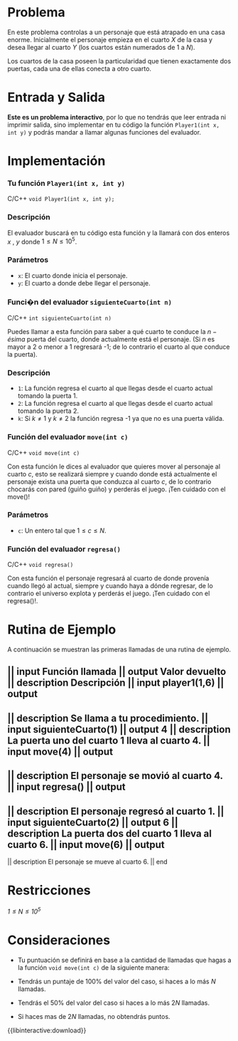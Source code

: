 # Problema

En este problema controlas a un personaje que está atrapado en una casa enorme. Inicialmente el personaje empieza en el cuarto $X$ de la casa y desea llegar al cuarto $Y$ (los cuartos están numerados de $1$ a $N$).

Los cuartos de la casa poseen la particularidad que tienen exactamente dos puertas, cada una de ellas conecta a otro cuarto.

# Entrada y Salida

**Este es un problema interactivo**, por lo que no tendrás que leer entrada ni imprimir salida, sino implementar en tu código la función `Player1(int x, int y)` y podrás mandar a llamar algunas funciones del evaluador.

# Implementación

### Tu función `Player1(int x, int y)`

C/C++ `void Player1(int x, int y);`

### Descripción

El evaluador buscará en tu código esta función y la llamará con dos enteros $x$ , $y$ donde $1 \leq N \leq 10^5$.

### Parámetros

* `x`: El cuarto donde inicia el personaje.
* `y`: El cuarto a donde debe llegar el personaje.

### Funci�n del evaluador `siguienteCuarto(int n)`

C/C++ `int siguienteCuarto(int n)`

Puedes llamar a esta función para saber a qué cuarto te conduce la $n-ésima$ puerta del cuarto, donde actualmente está el personaje. (Si $n$ es mayor a 2 o menor a 1 regresará -1; de lo contrario el cuarto al que conduce la puerta).

### Descripción

* `1`: La función regresa el cuarto al que llegas desde el cuarto actual tomando la puerta 1.
* `2`: La función regresa el cuarto al que llegas desde el cuarto actual tomando la puerta 2.
* `k`: Si $k\neq1$ y $k\neq2$ la función regresa -1 ya que no es una puerta válida.

### Función del evaluador `move(int c)`

C/C++ `void move(int c)`

Con esta función le dices al evaluador que quieres mover al personaje al cuarto $c$, esto se realizará siempre y cuando donde está actualmente el personaje exista una puerta que conduzca al cuarto $c$, de lo contrario chocarás con pared (guiño guiño) y perderás el juego. ¡Ten cuidado con el move()!

### Parámetros
* `c`: Un entero tal que $1 \leq c \leq N$.

### Función del evaluador `regresa()`

C/C++ `void regresa()`

Con esta función el personaje regresará al cuarto de donde provenía cuando llegó al actual, siempre y cuando haya a dónde regresar, de lo contrario el universo explota y perderás el juego. ¡Ten cuidado con el regresa()!.

# Rutina de Ejemplo

A continuación se muestran las primeras llamadas de una rutina de ejemplo.

|| input
Función llamada
|| output
Valor devuelto
|| description
Descripción
|| input
player1(1,6)
|| output
-
|| description
Se llama a tu procedimiento.
|| input
siguienteCuarto(1)
|| output
4
|| description
La puerta uno del cuarto 1 lleva al cuarto 4.
|| input
move(4)
|| output
-
|| description
El personaje se movió al cuarto 4.
|| input
regresa()
|| output
-
|| description
El personaje regresó al cuarto 1.
|| input
siguienteCuarto(2)
|| output
6
|| description
La puerta dos del cuarto 1 lleva al cuarto 6.
|| input
move(6)
|| output
-
|| description
El personaje se mueve al cuarto 6.
|| end

# Restricciones

*$1 \leq N \leq 10^5$*

# Consideraciones

* Tu puntuación se definirá en base a la cantidad de llamadas que hagas a la función `void move(int c)` de la siguiente manera:

* Tendrás un puntaje de 100% del valor del caso, si haces a lo más $N$ llamadas.
* Tendrás el 50% del valor del caso si haces a lo más $2N$ llamadas.
* Si haces mas de $2N$ llamadas, no obtendrás puntos.

{{libinteractive:download}}
